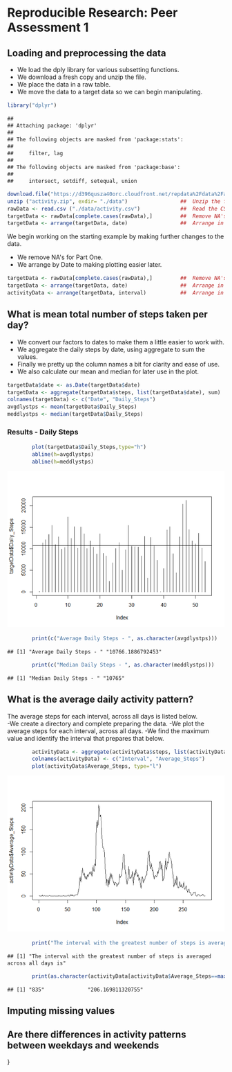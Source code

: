 # Reproducible Research: Peer Assessment 1

## Loading and preprocessing the data
- We load the dply library for various subsetting functions.
- We download a fresh copy and unzip the file.
- We place the data in a raw table.
- We move the data to a target data so we can begin manipulating.


```r
library("dplyr")  
```

```
## 
## Attaching package: 'dplyr'
## 
## The following objects are masked from 'package:stats':
## 
##     filter, lag
## 
## The following objects are masked from 'package:base':
## 
##     intersect, setdiff, setequal, union
```

```r
download.file("https://d396qusza40orc.cloudfront.net/repdata%2Fdata%2Factivity.zip", "activity.zip")  
unzip ("activity.zip", exdir= "./data")                 ##  Unzip the file.  
rawData <- read.csv ("./data/activity.csv")             ##  Read the CSV Files into a Raw Location  
targetData <- rawData[complete.cases(rawData),]         ##  Remove NA's  
targetData <- arrange(targetData, date)                 ##  Arrange in Date Order  
```

We begin working on the starting example by making further changes to the data.   
- We remove NA's for Part One.   
- We arrange by Date to making plotting easier later.   


```r
targetData <- rawData[complete.cases(rawData),]         ##  Remove NA's   
targetData <- arrange(targetData, date)                 ##  Arrange in Date Order 
activityData <- arrange(targetData, interval)           ##  Arrange in interval Order
```

## What is mean total number of steps taken per day?
- We convert our factors to dates to make them a little easier to work with.
- We aggregate the daily steps by date, using aggregate to sum the values. 
- Finally we pretty up the column names a bit for clarity and ease of use.
- We also calculate our mean and median for later use in the plot.

```r
targetData$date <- as.Date(targetData$date)                             ##  Convert factors to date format.
targetData <- aggregate(targetData$steps, list(targetData$date), sum)   ##  Builds SUM Aggregate
colnames(targetData) <- c("Date", "Daily_Steps")
avgdlystps <- mean(targetData$Daily_Steps)
meddlystps <- median(targetData$Daily_Steps)
```

### Results - Daily Steps

```r
        plot(targetData$Daily_Steps,type="h")  
        abline(h=avgdlystps)  
        abline(h=meddlystps)  
```

![](PA1_template_files/figure-html/unnamed-chunk-4-1.png) 

```r
        print(c("Average Daily Steps - ", as.character(avgdlystps)))  
```

```
## [1] "Average Daily Steps - " "10766.1886792453"
```

```r
        print(c("Median Daily Steps - ", as.character(meddlystps)))  
```

```
## [1] "Median Daily Steps - " "10765"
```
        
## What is the average daily activity pattern?
The average steps for each interval, across all days is listed below.  
-We create a directory and complete preparing the data.
-We plot the average steps for each interval, across all days.
-We find the maximum value and identify the interval that prepares that below.



```r
        activityData <- aggregate(activityData$steps, list(activityData$interval), mean)
        colnames(activityData) <- c("Interval", "Average_Steps")
        plot(activityData$Average_Steps, type="l")
```

![](PA1_template_files/figure-html/unnamed-chunk-5-1.png) 

```r
        print("The interval with the greatest number of steps is averaged across all days is")
```

```
## [1] "The interval with the greatest number of steps is averaged across all days is"
```

```r
        print(as.character(activityData[activityData$Average_Steps==max(activityData$Average_Steps),]))
```

```
## [1] "835"              "206.169811320755"
```


## Imputing missing values



## Are there differences in activity patterns between weekdays and weekends

}
